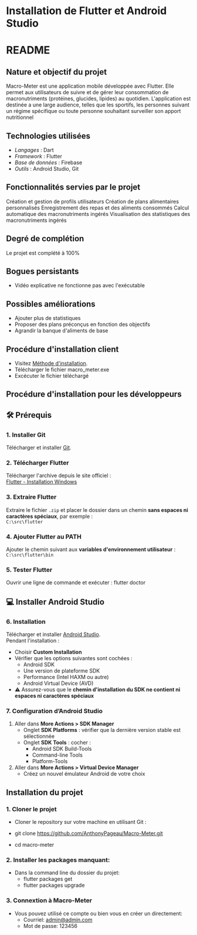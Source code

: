 # Installation de Flutter et Android Studio



# README

## Nature et objectif du projet

Macro-Meter est une application mobile développée avec Flutter. Elle permet aux utilisateurs de suivre et de gérer leur consommation de macronutriments (protéines, glucides, lipides) au quotidien. L'application est destinée a une large audience, telles que les sportifs, les personnes suivant un régime spécifique ou toute personne souhaitant surveiller son apport nutritionnel

## Technologies utilisées

- *Langages* : Dart
- *Framework* : Flutter
- *Base de données* : Firebase
- *Outils* : Android Studio, Git

## Fonctionnalités servies par le projet

Création et gestion de profils utilisateurs
Création de plans alimentaires personnalisés
Enregistrement des repas et des aliments consommés
Calcul automatique des macronutriments ingérés
Visualisation des statistiques des macronutriments ingérés


## Degré de complétion

Le projet est complété à 100%

## Bogues persistants
  - Vidéo explicative ne fonctionne pas avec l'exécutable


## Possibles améliorations

  - Ajouter plus de statistiques
  - Proposer des plans préconçus en fonction des objectifs
  - Agrandir la banque d'aliments de base


## Procédure d'installation client

  - Visitez [Méthode d'installation](https://github.com/AnthonyPageau/Macro-Meter/releases/tag/Release).
  - Télécharger le fichier macro_meter.exe
  - Excécuter le fichier téléchargé


## Procédure d'installation pour les développeurs

## 🛠️ Prérequis

### 1. Installer Git
Télécharger et installer [Git](https://gitforwindows.org/).

### 2. Télécharger Flutter
Télécharger l'archive depuis le site officiel :  
[Flutter - Installation Windows](https://docs.flutter.dev/get-started/install/windows/mobile)

### 3. Extraire Flutter
Extraire le fichier `.zip` et placer le dossier dans un chemin **sans espaces ni caractères spéciaux**, par exemple :  
`C:\src\flutter`

### 4. Ajouter Flutter au PATH
Ajouter le chemin suivant aux **variables d'environnement utilisateur** :  
`C:\src\flutter\bin`

### 5. Tester Flutter
Ouvrir une ligne de commande et exécuter : 
flutter doctor

## 💻 Installer Android Studio

### 6. Installation
Télécharger et installer [Android Studio](https://developer.android.com/studio?hl=fr).  
Pendant l'installation :
- Choisir **Custom Installation**
- Vérifier que les options suivantes sont cochées :
  - Android SDK
  - Une version de plateforme SDK
  - Performance (Intel HAXM ou autre)
  - Android Virtual Device (AVD)
- ⚠️ Assurez-vous que le **chemin d'installation du SDK ne contient ni espaces ni caractères spéciaux**

### 7. Configuration d’Android Studio
1. Aller dans **More Actions > SDK Manager**  
   - Onglet **SDK Platforms** : vérifier que la dernière version stable est sélectionnée  
   - Onglet **SDK Tools** : cocher :
     - Android SDK Build-Tools  
     - Command-line Tools  
     - Platform-Tools  
2. Aller dans **More Actions > Virtual Device Manager**  
   - Créez un nouvel émulateur Android de votre choix

## Installation du projet

### 1. Cloner le projet

  - Cloner le repository sur votre machine en utilisant Git :

  - git clone https://github.com/AnthonyPageau/Macro-Meter.git

  - cd macro-meter

### 2. Installer les packages manquant:
  - Dans la command line du dossier du projet:
    - flutter packages get
    - flutter packages upgrade
   
### 3. Connextion à Macro-Meter
  - Vous pouvez utilisé ce compte ou bien vous en créer un directement:
    - Courriel: admin@admin.com
    - Mot de passe: 123456
